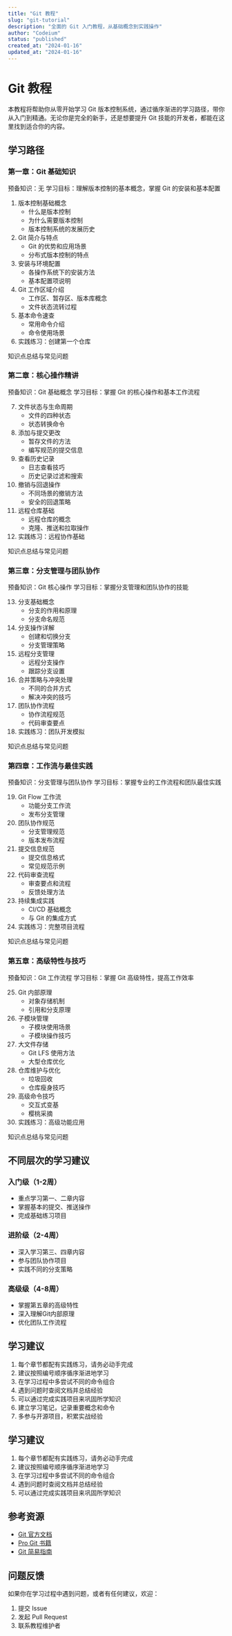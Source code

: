 ```yaml
---
title: "Git 教程"
slug: "git-tutorial"
description: "全面的 Git 入门教程，从基础概念到实践操作"
author: "Codeium"
status: "published"
created_at: "2024-01-16"
updated_at: "2024-01-16"
---
```


# Git 教程

本教程将帮助你从零开始学习 Git 版本控制系统，通过循序渐进的学习路径，带你从入门到精通。无论你是完全的新手，还是想要提升 Git 技能的开发者，都能在这里找到适合你的内容。

## 学习路径

### 第一章：Git 基础知识
预备知识：无
学习目标：理解版本控制的基本概念，掌握 Git 的安装和基本配置

1. 版本控制基础概念
   - 什么是版本控制
   - 为什么需要版本控制
   - 版本控制系统的发展历史
2. Git 简介与特点
   - Git 的优势和应用场景
   - 分布式版本控制的特点
3. 安装与环境配置
   - 各操作系统下的安装方法
   - 基本配置项说明
4. Git 工作区域介绍
   - 工作区、暂存区、版本库概念
   - 文件状态流转过程
5. 基本命令速查
   - 常用命令介绍
   - 命令使用场景
6. 实践练习：创建第一个仓库

知识点总结与常见问题

### 第二章：核心操作精讲
预备知识：Git 基础概念
学习目标：掌握 Git 的核心操作和基本工作流程

7. 文件状态与生命周期
   - 文件的四种状态
   - 状态转换命令
8. 添加与提交更改
   - 暂存文件的方法
   - 编写规范的提交信息
9. 查看历史记录
   - 日志查看技巧
   - 历史记录过滤和搜索
10. 撤销与回退操作
    - 不同场景的撤销方法
    - 安全的回退策略
11. 远程仓库基础
    - 远程仓库的概念
    - 克隆、推送和拉取操作
12. 实践练习：远程协作基础

知识点总结与常见问题

### 第三章：分支管理与团队协作
预备知识：Git 核心操作
学习目标：掌握分支管理和团队协作的技能

13. 分支基础概念
    - 分支的作用和原理
    - 分支命名规范
14. 分支操作详解
    - 创建和切换分支
    - 分支管理策略
15. 远程分支管理
    - 远程分支操作
    - 跟踪分支设置
16. 合并策略与冲突处理
    - 不同的合并方式
    - 解决冲突的技巧
17. 团队协作流程
    - 协作流程规范
    - 代码审查要点
18. 实践练习：团队开发模拟

知识点总结与常见问题

### 第四章：工作流与最佳实践
预备知识：分支管理与团队协作
学习目标：掌握专业的工作流程和团队最佳实践

19. Git Flow 工作流
    - 功能分支工作流
    - 发布分支管理
20. 团队协作规范
    - 分支管理规范
    - 版本发布流程
21. 提交信息规范
    - 提交信息格式
    - 常见规范示例
22. 代码审查流程
    - 审查要点和流程
    - 反馈处理方法
23. 持续集成实践
    - CI/CD 基础概念
    - 与 Git 的集成方式
24. 实践练习：完整项目流程

知识点总结与常见问题

### 第五章：高级特性与技巧
预备知识：Git 工作流程
学习目标：掌握 Git 高级特性，提高工作效率

25. Git 内部原理
    - 对象存储机制
    - 引用和分支原理
26. 子模块管理
    - 子模块使用场景
    - 子模块操作技巧
27. 大文件存储
    - Git LFS 使用方法
    - 大型仓库优化
28. 仓库维护与优化
    - 垃圾回收
    - 仓库瘦身技巧
29. 高级命令技巧
    - 交互式变基
    - 樱桃采摘
30. 实践练习：高级功能应用

知识点总结与常见问题

## 不同层次的学习建议

### 入门级（1-2周）
- 重点学习第一、二章内容
- 掌握基本的提交、推送操作
- 完成基础练习项目

### 进阶级（2-4周）
- 深入学习第三、四章内容
- 参与团队协作项目
- 实践不同的分支策略

### 高级级（4-8周）
- 掌握第五章的高级特性
- 深入理解Git内部原理
- 优化团队工作流程

## 学习建议

1. 每个章节都配有实践练习，请务必动手完成
2. 建议按照编号顺序循序渐进地学习
3. 在学习过程中多尝试不同的命令组合
4. 遇到问题时查阅文档并总结经验
5. 可以通过完成实践项目来巩固所学知识
6. 建立学习笔记，记录重要概念和命令
7. 多参与开源项目，积累实战经验

## 学习建议

1. 每个章节都配有实践练习，请务必动手完成
2. 建议按照编号顺序循序渐进地学习
3. 在学习过程中多尝试不同的命令组合
4. 遇到问题时查阅文档并总结经验
5. 可以通过完成实践项目来巩固所学知识

## 参考资源

- [Git 官方文档](https://git-scm.com/doc)
- [Pro Git 书籍](https://git-scm.com/book/zh/v2)
- [Git 简易指南](http://rogerdudler.github.io/git-guide/index.zh.html)

## 问题反馈

如果你在学习过程中遇到问题，或者有任何建议，欢迎：
1. 提交 Issue
2. 发起 Pull Request
3. 联系教程维护者
